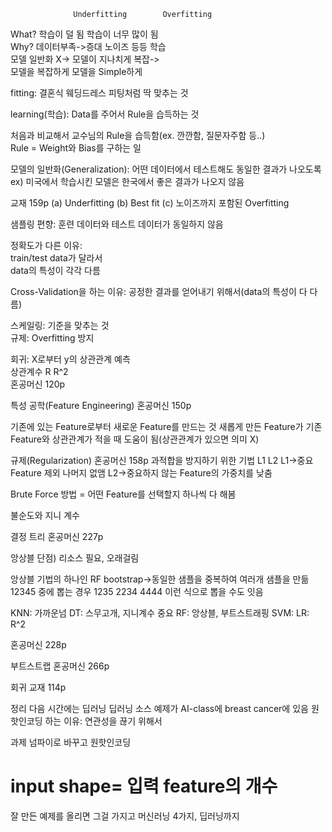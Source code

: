                   Underfitting        Overfitting  
What?             학습이 덜 됨         학습이 너무 많이 됨  
Why?              데이터부족->증대     노이즈 등등 학습  
                  모델 일반화 X->      모델이 지나치게 복잡->  
                  모델을 복잡하게       모델을 Simple하게  

fitting: 결혼식 웨딩드레스 피팅처럼 딱 맞추는 것

learning(학습): Data를 주어서 Rule을 습득하는 것

처음과 비교해서 교수님의 Rule을 습득함(ex. 깐깐함, 질문자주함 등..)  
Rule = Weight와 Bias를 구하는 일

모델의 일반화(Generalization): 어떤 데이터에서 테스트해도 동일한 결과가 나오도록  
ex) 미국에서 학습시킨 모델은 한국에서 좋은 결과가 나오지 않음

교재 159p
(a) Underfitting
(b) Best fit
(c) 노이즈까지 포함된 Overfitting

샘플링 편향: 훈련 데이터와 테스트 데이터가 동일하지 않음

정확도가 다른 이유:  
train/test data가 달라서  
data의 특성이 각각 다름  

Cross-Validation을 하는 이유: 공정한 결과를 얻어내기 위해서(data의 특성이 다 다름)

스케일링: 기준을 맞추는 것  
규제: Overfitting 방지  

회귀: X로부터 y의 상관관계 예측  
상관계수 R R^2  
혼공머신 120p

특성 공학(Feature Engineering)
혼공머신 150p

기존에 있는 Feature로부터 새로운 Feature를 만드는 것
새롭게 만든 Feature가 기존 Feature와 상관관계가 적을 때 도움이 됨(상관관계가 있으면 의미 X)

규제(Regularization)
혼공머신 158p
과적합을 방지하기 위한 기법
L1 L2
L1->중요 Feature 제외 나머지 없앰
L2->중요하지 않는 Feature의 가중치를 낮춤

Brute Force 방법 = 어떤 Feature를 선택할지 하나씩 다 해봄

불순도와 지니 계수

결정 트리
혼공머신 227p

앙상블
단점) 리소스 필요, 오래걸림

앙상블 기법의 하나인 RF
bootstrap->동일한 샘플을 중복하여 여러개 샘플을 만듦
12345 중에 뽑는 경우
1235
2234
4444 이런 식으로 뽑을 수도 잇음

KNN: 가까운넘
DT: 스무고개, 지니계수 중요
RF: 앙상블, 부트스트래핑
SVM:
LR: R^2

혼공머신 228p

부트스트랩
혼공머신 266p

회귀
교재 114p

정리
다음 시간에는 딥러닝
딥러닝 소스 예제가 AI-class에 breast cancer에 있음
원핫인코딩 하는 이유: 연관성을 끊기 위해서

과제
넘파이로 바꾸고 원핫인코딩
# input shape= 입력 feature의 개수
잘 만든 예제를 올리면 그걸 가지고 머신러닝 4가지, 딥러닝까지
